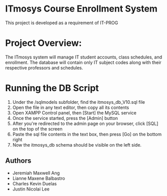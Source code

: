 # ITmosys Course Enrollment System
This project is developed as a requirement of IT-PROG

# Project Overview:
The ITmosys system will manage IT student accounts, class schedules, and enrollment. The database will contain only IT subject codes along with their respective professors and schedules.

# Running the DB Script
1. Under the /sqlmodels subfolder, find the itmosys_db_V10.sql file
2. Open the file in any text editor, then copy all its contents 
3. Open XAMPP Control panel, then [Start] the MySQL service
4. Once the service started, press the [Admin] button
5. After you're redirected to the admin page on your browser, click [SQL] on the top of the screen
6. Paste the sql file contents in the text box, then press [Go] on the bottom right
7. Now the itmosys_db schema should be visible on the left side.

## Authors
- Jeremiah Maxwell Ang
- Lianne Maxene Balbastro
- Charles Kevin Duelas
- Justin Nicolai Lee
